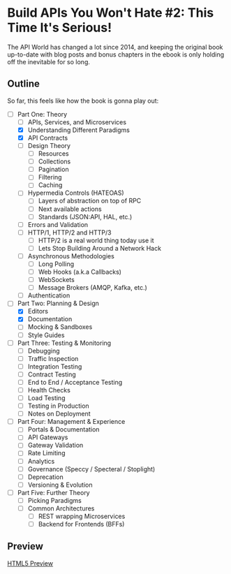 # Build APIs You Won't Hate #2: This Time It's Serious!

The API World has changed a lot since 2014, and keeping the original book up-to-date with blog posts and bonus chapters in the ebook is only holding off the inevitable for so long.

## Outline

So far, this feels like how the book is gonna play out:

- [ ] Part One: Theory
  - [ ] APIs, Services, and Microservices
  - [x] Understanding Different Paradigms
  - [x] API Contracts
  - [ ] Design Theory
    - [ ] Resources
    - [ ] Collections
    - [ ] Pagination
    - [ ] Filtering
    - [ ] Caching
  - [ ] Hypermedia Controls (HATEOAS)
    - [ ] Layers of abstraction on top of RPC
    - [ ] Next available actions
    - [ ] Standards (JSON:API, HAL, etc.)
  - [ ] Errors and Validation
  - [ ] HTTP/1, HTTP/2 and HTTP/3
    - [ ] HTTP/2 is a real world thing today use it
    - [ ] Lets Stop Building Around a Network Hack
  - [ ] Asynchronous Methodologies
    - [ ] Long Polling
    - [ ] Web Hooks (a.k.a Callbacks)
    - [ ] WebSockets
    - [ ] Message Brokers (AMQP, Kafka, etc.)
  - [ ] Authentication

- [ ] Part Two: Planning & Design
  - [x] Editors
  - [x] Documentation
  - [ ] Mocking & Sandboxes
  - [ ] Style Guides

- [ ] Part Three: Testing & Monitoring
  - [ ] Debugging
  - [ ] Traffic Inspection
  - [ ] Integration Testing
  - [ ] Contract Testing
  - [ ] End to End / Acceptance Testing
  - [ ] Health Checks
  - [ ] Load Testing
  - [ ] Testing in Production
  - [ ] Notes on Deployment

- [ ] Part Four: Management & Experience
  - [ ] Portals & Documentation
  - [ ] API Gateways
  - [ ] Gateway Validation
  - [ ] Rate Limiting
  - [ ] Analytics
  - [ ] Governance (Speccy / Specteral / Stoplight)
  - [ ] Deprecation
  - [ ] Versioning & Evolution

- [ ] Part Five: Further Theory
  - [ ] Picking Paradigms
  - [ ] Common Architectures
    - [ ] REST wrapping Microservices
    - [ ] Backend for Frontends (BFFs)

## Preview

[HTML5 Preview](http://htmlpreview.github.com/?https://github.com/apisyouwonthate/build-apis-2/blob/master/generated/book.html)